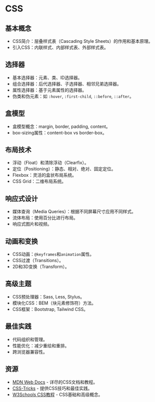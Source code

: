 # CSS 

## 基本概念
- CSS简介：层叠样式表（Cascading Style Sheets）的作用和基本原理。
- 引入CSS：内联样式、内部样式表、外部样式表。

## 选择器
- 基本选择器：元素、类、ID选择器。
- 组合选择器：后代选择器、子选择器、相邻兄弟选择器。
- 属性选择器：基于元素属性的选择器。
- 伪类和伪元素：如 `:hover`, `:first-child`, `::before`, `::after`。

## 盒模型
- 盒模型概念：margin, border, padding, content。
- box-sizing属性：content-box vs border-box。

## 布局技术
- 浮动（Float）和清除浮动（Clearfix）。
- 定位（Positioning）：静态、相对、绝对、固定定位。
- Flexbox：灵活的盒状布局系统。
- CSS Grid：二维布局系统。

## 响应式设计
- 媒体查询（Media Queries）：根据不同屏幕尺寸应用不同样式。
- 流体布局：使用百分比进行布局。
- 响应式图片和视频。

## 动画和变换
- CSS动画：`@keyframes`和`animation`属性。
- CSS过渡（Transitions）。
- 2D和3D变换（Transform）。

## 高级主题
- CSS预处理器：Sass, Less, Stylus。
- 模块化CSS：BEM（块元素修饰符）方法。
- CSS框架：Bootstrap, Tailwind CSS。

## 最佳实践
- 代码组织和管理。
- 性能优化：减少重绘和重排。
- 跨浏览器兼容性。

## 资源
- [MDN Web Docs](https://developer.mozilla.org/en-US/docs/Web/CSS) - 详尽的CSS文档和教程。
- [CSS-Tricks](https://css-tricks.com/) - 提供CSS技巧和最佳实践。
- [W3Schools CSS教程](https://www.w3schools.com/css/) - CSS基础和高级概念。
